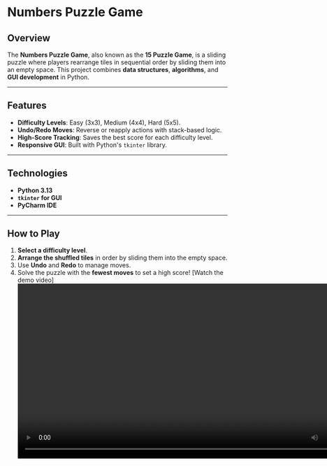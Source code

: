 # **Numbers Puzzle Game**

## **Overview**
The **Numbers Puzzle Game**, also known as the **15 Puzzle Game**, is a sliding puzzle where players rearrange tiles in sequential order by sliding them into an empty space. This project combines **data structures**, **algorithms**, and **GUI development** in Python.

---

## **Features**
- **Difficulty Levels**: Easy (3x3), Medium (4x4), Hard (5x5).  
- **Undo/Redo Moves**: Reverse or reapply actions with stack-based logic.  
- **High-Score Tracking**: Saves the best score for each difficulty level.  
- **Responsive GUI**: Built with Python's `tkinter` library.

---

## **Technologies**
- **Python 3.13**  
- **`tkinter` for GUI**  
- **PyCharm IDE**  

---

## **How to Play**
1. **Select a difficulty level**.
2. **Arrange the shuffled tiles** in order by sliding them into the empty space.
3. Use **Undo** and **Redo** to manage moves.
4. Solve the puzzle with the **fewest moves** to set a high score!
[Watch the demo video]<video src="Demo Video.mp4" controls width="800"></video>
